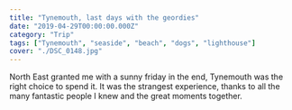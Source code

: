 ```yaml
---
title: "Tynemouth, last days with the geordies"
date: "2019-04-29T00:00:00.000Z"
category: "Trip"
tags: ["Tynemouth", "seaside", "beach", "dogs", "lighthouse"]
cover: "./DSC_0148.jpg"
---
```


North East granted me with a sunny friday in the end, Tynemouth was the right choice to spend it.
It was the strangest experience, thanks to all the many fantastic people I knew and the great moments together.
